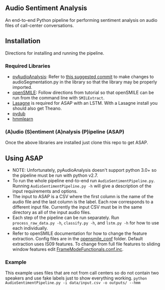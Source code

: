 ## Audio Sentiment Analysis
An end-to-end Python pipeline for performing sentiment analysis on audio files of call-center conversations.

## Installation
Directions for installing and running the pipeline.

### Required Libraries
- [pyAudioAnalysis](https://github.com/tyiannak/pyAudioAnalysis): Refer to [this suggested commit](https://github.com/tyiannak/pyAudioAnalysis/pull/15/commits/6b75b6716a7dbd90abb6ee0ecc613f8fb3e8f575) to make changes to audioSegmentation.py in the library so that the library may be properly imported.
- [openSMILE](http://audeering.com/technology/opensmile/): Follow directions from tutorial so that openSMILE can be run from the command line with `SMILExtract`.
- [Lasagne](http://lasagne.readthedocs.io/en/latest/user/installation.html) is required for ASAP with an LSTM. With a Lasagne install you should also get Theano.
- [pydub](https://github.com/jiaaro/pydub)
- [hmmlearn](https://github.com/hmmlearn/hmmlearn)

### (A)udio (S)entiment (A)nalysis (P)ipeline (ASAP)
Once the above libraries are installed just clone this repo to get ASAP.

## Using ASAP
- NOTE: Unfortunately, pyAudioAnalysis doesn't support python 3.0+ so the pipeline must be run with python v2.7.
- To run the whole pipeline end-to-end run `AudioSentimentPipeline.py`. Running `AudioSentimentPipeline.py -h` will give a description of the input requirements and options.
- The input to ASAP is a CSV where the first column is the name of the audio file and the last column is the label. Each row corresponds to a different input file. Currently the input CSV must be in the same directory as all of the input audio files.
- Each step of the pipeline can be run separately. Run `process_raw_data.py -h`, `classify.py -h`, and `lstm.py -h` for how to use each individually.
- Refer to openSMILE documentation for how to change the feature extraction. Config files are in the [opensmile_conf](https://github.com/avewells/audio_sentiment_analysis/tree/master/audio_sentiment_analysis/opensmile_conf) folder. Default extraction uses IS09 features. To change from full file features to sliding window features edit [FrameModeFunctionals.conf.inc](https://github.com/avewells/audio_sentiment_analysis/blob/master/audio_sentiment_analysis/opensmile_conf/shared/FrameModeFunctionals.conf.inc).

### Example
This example uses files that are not from call centers so do not contain two speakers and use fake labels just to show everything working.
`python AudioSentimentPipeline.py -i data/input.csv -o outputs/ --hmm`
